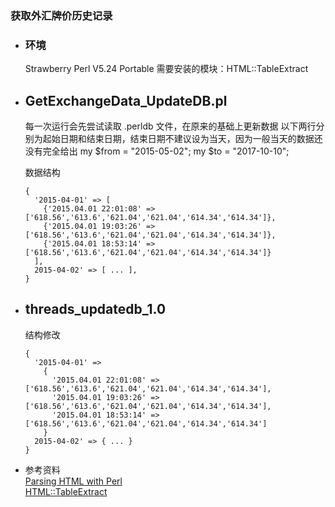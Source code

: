### 获取外汇牌价历史记录  

* ### 环境
  Strawberry Perl V5.24 Portable
  需要安装的模块：HTML::TableExtract

* ## GetExchangeData_UpdateDB.pl
  每一次运行会先尝试读取 .perldb 文件，在原来的基础上更新数据
  以下两行分别为起始日期和结束日期，结束日期不建议设为当天，因为一般当天的数据还没有完全给出
  my $from = "2015-05-02";
  my $to   = "2017-10-10";

  数据结构
  ```
  {
    '2015-04-01' => [
      {'2015.04.01 22:01:08' => ['618.56','613.6','621.04','621.04','614.34','614.34']},
      {'2015.04.01 19:03:26' => ['618.56','613.6','621.04','621.04','614.34','614.34']},
      {'2015.04.01 18:53:14' => ['618.56','613.6','621.04','621.04','614.34','614.34']}
    ],
    2015-04-02' => [ ... ],
  }
  ```

* ## threads_updatedb_1.0
  结构修改 
  ```
  {
    '2015-04-01' => 
      {
        '2015.04.01 22:01:08' => ['618.56','613.6','621.04','621.04','614.34','614.34'],
        '2015.04.01 19:03:26' => ['618.56','613.6','621.04','621.04','614.34','614.34'],
        '2015.04.01 18:53:14' => ['618.56','613.6','621.04','621.04','614.34','614.34']
      }
    2015-04-02' => { ... }
  }
  ```

* 参考资料  
  [Parsing HTML with Perl](http://radar.oreilly.com/2014/02/parsing-html-with-perl-2.html)  
  [HTML::TableExtract](https://metacpan.org/pod/HTML::TableExtract)
